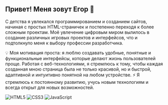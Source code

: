## Привет! Меня зовут Егор 👋
С детства я увлекался программированием и созданием сайтов, начиная с простых HTML-страничек и постепенно переходя к более сложным проектам. Моё увлечение цифровым миром вылилось в создание различных игровых проектов и интерфейсов, что и подтолкнуло меня к выбору профессии разработчика.

💡 Моя мотивация проста: я люблю создавать удобные, понятные и функциональные интерфейсы, которые делают жизнь пользователей проще. Работая с веб-технологиями, я стремлюсь к тому, чтобы каждая созданная мною страница была не только красивой, но и быстрой, адаптивной и интуитивно понятной на любом устройстве.
⚡ Я стремлюсь к постоянному развитию, учусь новым технологиям и всегда открыт для новых возможностей.

![HTML5](https://cdn.jsdelivr.net/gh/devicons/devicon/icons/html5/html5-original.svg)
![CSS3](https://cdn.jsdelivr.net/gh/devicons/devicon/icons/css3/css3-original.svg)
![JavaScript](https://cdn.jsdelivr.net/gh/devicons/devicon/icons/javascript/javascript-original.svg)
